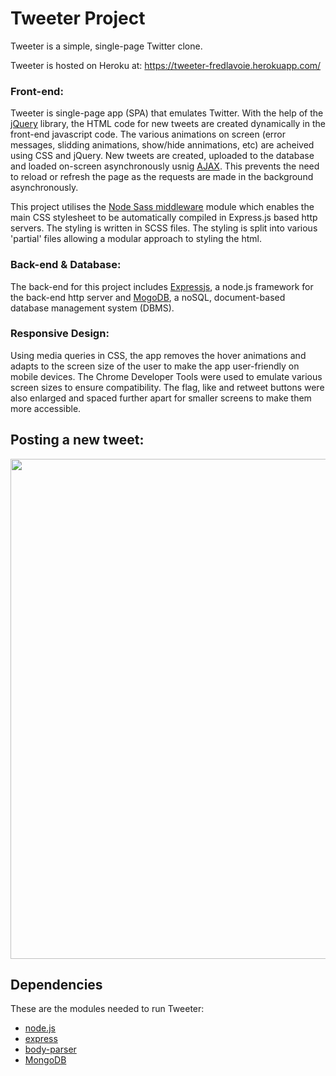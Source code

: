 # Tweeter Project

Tweeter is a simple, single-page Twitter clone.

Tweeter is hosted on Heroku at: <https://tweeter-fredlavoie.herokuapp.com/>

### Front-end:
Tweeter is single-page app (SPA) that emulates Twitter. With the help of the [jQuery](https://jquery.com/) library, the HTML code for new tweets are created dynamically in the front-end javascript code. The various animations on screen (error messages, slidding animations, show/hide annimations, etc) are acheived using CSS and jQuery. New tweets are created, uploaded to the database and loaded on-screen asynchronously usnig [AJAX](https://en.wikipedia.org/wiki/Ajax_%28programming%29). This prevents the need to reload or refresh the page as the requests are made in the background asynchronously.

This project utilises the [Node Sass middleware](https://www.npmjs.com/package/node-sass-middleware) module which enables the main CSS stylesheet to be automatically compiled in Express.js based http servers. The styling is written in SCSS files. The styling is split into various 'partial' files allowing a modular approach to styling the html.

### Back-end & Database:
The back-end for this project includes [Expressjs](https://expressjs.com/), a node.js framework for the back-end http server and [MogoDB](https://www.mongodb.com/), a noSQL, document-based database management system (DBMS).

### Responsive Design:
Using media queries in CSS, the app removes the hover animations and adapts to the screen size of the user to make the app user-friendly on mobile devices. The Chrome Developer Tools were used to emulate various screen sizes to ensure compatibility. The flag, like and retweet buttons were also enlarged and spaced further apart for smaller screens to make them more accessible.

## Posting a new tweet:

<img src="./screenshots/ScreenRecording2.gif" width="800">

## Dependencies

These are the modules needed to run Tweeter:

- [node.js](https://nodejs.org)
- [express](https://expressjs.com/)
- [body-parser](https://www.npmjs.com/package/body-parser)
- [MongoDB](https://www.mongodb.com/)





